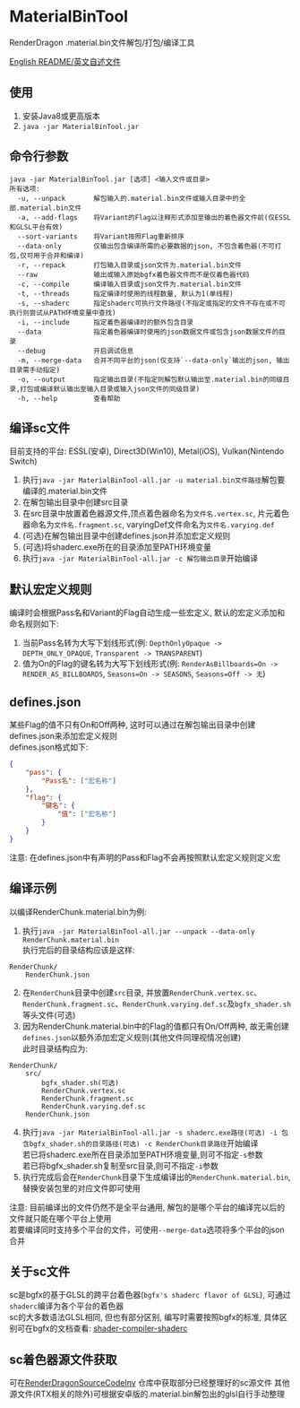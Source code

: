 # MaterialBinTool
RenderDragon .material.bin文件解包/打包/编译工具

[English README/英文自述文件](README.en-us.md)

## 使用
1. 安装Java8或更高版本
2. `java -jar MaterialBinTool.jar`

## 命令行参数
```
java -jar MaterialBinTool.jar [选项] <输入文件或目录>
所有选项:
  -u, --unpack       解包输入的.material.bin文件或输入目录中的全部.material.bin文件
  -a, --add-flags    将Variant的Flag以注释形式添加至输出的着色器文件前(仅ESSL和GLSL平台有效)
  --sort-variants    将Variant按照Flag重新排序
  --data-only        仅输出包含编译所需的必要数据的json, 不包含着色器(不可打包,仅可用于合并和编译)
  -r, --repack       打包输入目录或json文件为.material.bin文件
  --raw              输出或输入原始bgfx着色器文件而不是仅着色器代码
  -c, --compile      编译输入目录或json文件为.material.bin文件
  -t, --threads      指定编译时使用的线程数量, 默认为1(单线程)
  -s, --shaderc      指定shaderc可执行文件路径(不指定或指定的文件不存在或不可执行则尝试从PATH环境变量中查找)
  -i, --include      指定着色器编译时的额外包含目录
  --data             指定着色器编译时使用的json数据文件或包含json数据文件的目录
  --debug            开启调试信息
  -m, --merge-data   合并不同平台的json(仅支持`--data-only`输出的json, 输出目录需手动指定)
  -o, --output       指定输出目录(不指定则解包默认输出至.material.bin的同级目录,打包或编译默认输出至输入目录或输入json文件的同级目录)
  -h, --help         查看帮助
```

## 编译sc文件
目前支持的平台: ESSL(安卓), Direct3D(Win10), Metal(iOS), Vulkan(Nintendo Switch)
1. 执行`java -jar MaterialBinTool-all.jar -u material.bin文件路径`解包要编译的.material.bin文件
2. 在解包输出目录中创建src目录
3. 在src目录中放置着色器源文件,顶点着色器命名为`文件名.vertex.sc`, 片元着色器命名为`文件名.fragment.sc`, varyingDef文件命名为`文件名.varying.def`
4. (可选)在解包输出目录中创建defines.json并添加宏定义规则
5. (可选)将shaderc.exe所在的目录添加至PATH环境变量
6. 执行`java -jar MaterialBinTool-all.jar -c 解包输出目录`开始编译

## 默认宏定义规则
编译时会根据Pass名和Variant的Flag自动生成一些宏定义, 默认的宏定义添加和命名规则如下:
1. 当前Pass名转为大写下划线形式(例: `DepthOnlyOpaque -> DEPTH_ONLY_OPAQUE`, `Transparent -> TRANSPARENT`)
2. 值为On的Flag的键名转为大写下划线形式(例: `RenderAsBillboards=On -> RENDER_AS_BILLBOARDS`, `Seasons=On -> SEASONS`, `Seasons=Off -> 无`)

## defines.json
某些Flag的值不只有On和Off两种, 这时可以通过在解包输出目录中创建defines.json来添加宏定义规则   
defines.json格式如下:
```json
{
    "pass": {
        "Pass名": ["宏名称"]
    },
    "flag": {
        "键名": {
            "值": ["宏名称"]
        }
    }
}
```
注意: 在defines.json中有声明的Pass和Flag不会再按照默认宏定义规则定义宏

## 编译示例
以编译RenderChunk.material.bin为例:
1. 执行`java -jar MaterialBinTool-all.jar --unpack --data-only RenderChunk.material.bin`   
执行完后的目录结构应该是这样:
```
RenderChunk/
    RenderChunk.json
```
2. 在`RenderChunk`目录中创建`src`目录, 并放置`RenderChunk.vertex.sc`、`RenderChunk.fragment.sc`、`RenderChunk.varying.def.sc`及`bgfx_shader.sh`等头文件(可选)
3. 因为RenderChunk.material.bin中的Flag的值都只有On/Off两种, 故无需创建`defines.json`以额外添加宏定义规则(其他文件同理视情况创建)   
此时目录结构应为:
```
RenderChunk/
    src/
        bgfx_shader.sh(可选)
        RenderChunk.vertex.sc
        RenderChunk.fragment.sc
        RenderChunk.varying.def.sc
    RenderChunk.json
```
4. 执行`java -jar MaterialBinTool-all.jar -s shaderc.exe路径(可选) -i 包含bgfx_shader.sh的目录路径(可选) -c RenderChunk目录路径`开始编译   
若已将shaderc.exe所在目录添加至PATH环境变量,则可不指定`-s`参数   
若已将bgfx_shader.sh复制至src目录,则可不指定`-i`参数
5. 执行完成后会在`RenderChunk`目录下生成编译出的`RenderChunk.material.bin`,替换安装包里的对应文件即可使用   
   
注意: 目前编译出的文件仍然不是全平台通用, 解包的是哪个平台的编译完以后的文件就只能在哪个平台上使用   
若要编译同时支持多个平台的文件，可使用`--merge-data`选项将多个平台的json合并

## 关于sc文件
sc是bgfx的基于GLSL的跨平台着色器(`bgfx's shaderc flavor of GLSL`), 可通过`shaderc`编译为各个平台的着色器   
sc的大多数语法GLSL相同, 但也有部分区别, 编写时需要按照bgfx的标准, 具体区别可在bgfx的文档查看: [shader-compiler-shaderc](https://bkaradzic.github.io/bgfx/tools.html#shader-compiler-shaderc)

## sc着色器源文件获取
可在[RenderDragonSourceCodeInv](https://github.com/SurvivalApparatusCommunication/RenderDragonSourceCodeInv) 仓库中获取部分已经整理好的sc源文件
其他源文件(RTX相关的除外)可根据安卓版的.material.bin解包出的glsl自行手动整理   
